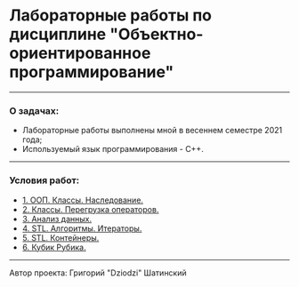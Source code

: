 # Лабораторные работы по дисциплине "Объектно-ориентированное программирование"

---

### О задачах:

- Лабораторные работы выполнены мной в весеннем семестре 2021 года;
- Используемый язык программирования - C++.

---
### Условия работ:
- [1. ООП. Классы. Наследование.](https://github.com/Dziodzi/oop_2_sem/tree/main/lab1)
- [2. Классы. Перегрузка операторов.](https://github.com/Dziodzi/oop_2_sem/tree/main/lab2)
- [3. Анализ данных.](https://github.com/Dziodzi/oop_2_sem/tree/main/lab3)
- [4. STL. Алгоритмы. Итераторы.](https://github.com/Dziodzi/oop_2_sem/tree/main/lab4)
- [5. STL. Контейнеры.](https://github.com/Dziodzi/oop_2_sem/tree/main/lab5)
- [6. Кубик Рубика.](https://github.com/Dziodzi/oop_2_sem/tree/main/lab6)
---

Автор проекта: Григорий "Dziodzi" Шатинский
